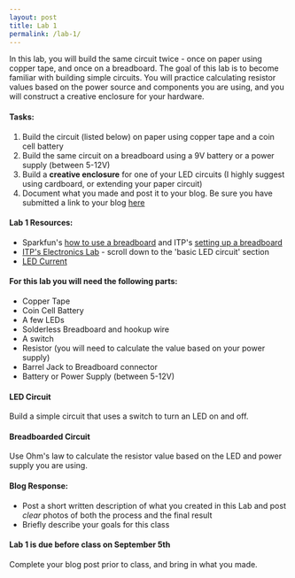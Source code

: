 ```yaml
---
layout: post
title: Lab 1
permalink: /lab-1/
---
```


In this lab, you will build the same circuit twice - once on paper using copper tape, and once on a breadboard. The goal of this lab is to become familiar with building simple circuits. You will practice calculating resistor values based on the power source and components you are using, and you will construct a creative enclosure for your hardware.

#### Tasks:

1. Build the circuit (listed below) on paper using copper tape and a coin cell battery
2. Build the same circuit on a breadboard using a 9V battery or a power supply (between 5-12V)
3. Build a **creative enclosure** for one of your LED circuits (I highly suggest using cardboard, or extending your paper circuit)
4. Document what you made and post it to your blog. Be sure you have submitted a link to your blog  [here](https://docs.google.com/forms/d/e/1FAIpQLSdkvOkhTp1FimNm-o8jbxRfl2gip6AkCOmc4AGznV8-oRE06w/viewform?usp=sf_link)

#### Lab 1 Resources:

+ Sparkfun's [how to use a breadboard](https://learn.sparkfun.com/tutorials/how-to-use-a-breadboard) and ITP's [setting up a breadboard](https://itp.nyu.edu/physcomp/labs/labs-electronics/breadboard/)
+ [ITP's Electronics Lab](https://itp.nyu.edu/physcomp/labs/labs-electronics/electronics/) - scroll down to the 'basic LED circuit' section
+ [LED Current](https://vimeo.com/album/2801639/video/78674965)
<!-- + [What is a Voltage Regulator](https://itp.nyu.edu/physcomp/labs/labs-electronics/components/) -->

#### For this lab you will need the following parts:

+ Copper Tape
+ Coin Cell Battery
+ A few LEDs
+ Solderless Breadboard and hookup wire
+ A switch
+ Resistor (you will need to calculate the value based on your power supply)
+ Barrel Jack to Breadboard connector
+ Battery or Power Supply (between 5-12V)

#### LED Circuit

Build a simple circuit that uses a switch to turn an LED on and off.

<!-- Build the following simple circuit, using a power supply, switch, and LED.  -->


#### Breadboarded Circuit

Use Ohm's law to calculate the resistor value based on the LED and power supply you are using.
<!-- Here's the pinout for the barrel jack connector: -->

<!-- ![barrel jack to breadboard connector](../img/barrel-jack.jpg "Logo Title Text 1") -->


#### Blog Response:

+ Post a short written description of what you created in this Lab and post *clear* photos of both the process and the final result
+ Briefly describe your goals for this class


#### Lab 1 is due before class on September 5th

Complete your blog post prior to class, and bring in what you made.
